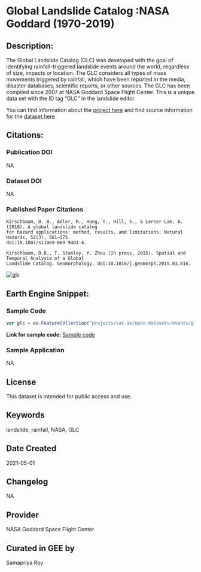 
# Global Landslide Catalog :NASA Goddard (1970-2019)

## Description:

The Global Landslide Catalog (GLC) was developed with the goal of identifying rainfall-triggered landslide events around the world, regardless of size, impacts or location. The GLC considers all types of mass movements triggered by rainfall, which have been reported in the media, disaster databases, scientific reports, or other sources. The GLC has been compiled since 2007 at NASA Goddard Space Flight Center. This is a unique data set with the ID tag “GLC” in the landslide editor.

You can find information about the [project here](https://gpm.nasa.gov/landslides/index.html) and find source information for the [dataset here](https://catalog.data.gov/dataset/global-landslide-catalog-export)

## Citations:

### Publication DOI

NA

### Dataset DOI

NA

### Published Paper Citations

```
Kirschbaum, D. B., Adler, R., Hong, Y., Hill, S., & Lerner-Lam, A. (2010). A global landslide catalog
for hazard applications: method, results, and limitations. Natural Hazards, 52(3), 561–575.
doi:10.1007/s11069-009-9401-4.

Kirschbaum, D.B., T. Stanley, Y. Zhou (In press, 2015). Spatial and Temporal Analysis of a Global
Landslide Catalog. Geomorphology. doi:10.1016/j.geomorph.2015.03.016.
```
![glc](https://user-images.githubusercontent.com/6677629/116783374-fe46ea80-aa53-11eb-90c6-077a7c184994.gif)

## Earth Engine Snippet:

### Sample Code

```js
var glc = ee.FeatureCollection("projects/sat-io/open-datasets/events/global_landslide_1970-2019");
```

**Link for sample code:** [Sample code](https://code.earthengine.google.com/?scriptPath=users/sat-io/awesome-gee-catalog-examples:global-events-layers/GLOBAL-LANDSLIDE-CATALOG)

### Sample Application

NA

## License

This dataset is intended for public access and use.

## Keywords

landslide, rainfall, NASA, GLC

## Date Created

2021-05-01

## Changelog

NA

## Provider

NASA Goddard Space Flight Center

## Curated in GEE by
Samapriya Roy